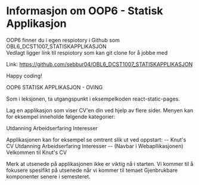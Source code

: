 # Informasjon om OOP6 - Statisk Applikasjon

OOP6 finner du i egen respiotory i Github som OBL6_DCST1007_STATISKAPPLIKASJON  
Vedlagt ligger link til respiotory som kan git clone for å jobbe med

Link: https://github.com/sebbur04/OBL6_DCST1007_STATISKAPPLIKASJON


Happy coding!

OOP6 STATISK APPLIKASJON - OVING 

Som i leksjonen, ta utgangspunkt i eksempelkoden react-static-pages.

Lag en applikasjon som viser CV'en din ved hjelp av flere sider. Menyen kan for eksempel inneholde følgende kategorier:

Utdanning
Arbeidserfaring
Interesser

Applikasjonen kan for eksempel se omtrent slik ut ved oppstart:
-- Knut's CV	Utdanning	Arbeidserfaring	Interesser -- (Navbar i Webapllikasjonen)
Velkommen til Knut's CV

Merk at utsenede på applikasjonen ikke er viktig nå i starten.
 Vi kommer til å fokusere spesifikt på utsenede når vi kommer til temaet Gjenbrukbare komponenter senere i semesteret.